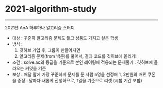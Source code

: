 # 2021-algorithm-study
--------------------------
2021년 AnA 하루하나 알고리즘 스터디

- 대상
: 꾸준히 알고리즘 문제도 풀고 상품도 가지고 싶은 학생
- 방식 : 
   1. 깃허브 가입 후, 그룹이 만들어지면
   2. 알고리즘 문제(from 백준)를 풀어서, 결과 코드를 깃허브에 올리기!  
- 조건
: solve.ac의 등급을 기준으로 본인 레이팅에 적용되는 문제풀기
: 깃허브에 올라오는 커밋을 기준
- 보상 
: 매달 말에 가장 꾸준하게 문제를 푼 사람 n명을 선정해 1, 2만원의 배민 쿠폰을 증정
: 달마다 새롭게 진행하므로, 1일을 기준으로 리셋 (시험 기간 포함)
